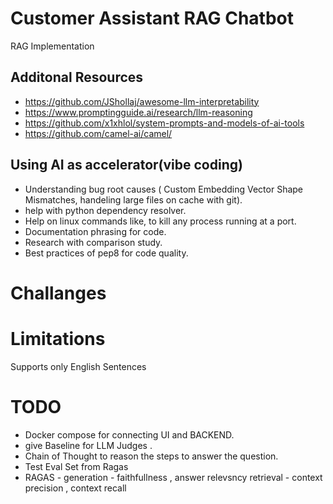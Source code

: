 # Customer Assistant RAG Chatbot

RAG Implementation

## Additonal Resources

- https://github.com/JShollaj/awesome-llm-interpretability
- https://www.promptingguide.ai/research/llm-reasoning
- https://github.com/x1xhlol/system-prompts-and-models-of-ai-tools
- https://github.com/camel-ai/camel/


## Using AI as accelerator(vibe coding)

- Understanding bug root causes ( Custom Embedding Vector Shape Mismatches, handeling large files on cache with git). 
- help with python dependency resolver.
- Help on linux commands like, to kill any process running at a port.
- Documentation phrasing for code.
- Research with comparison study.
- Best practices of pep8 for code quality.


# Challanges


# Limitations

Supports only English Sentences

# TODO 
- Docker compose for connecting UI and BACKEND. 
- give Baseline for LLM Judges . 
- Chain of Thought to reason the steps to answer the question.
- Test Eval Set from Ragas
- RAGAS - 
generation - faithfullness , answer relevsncy 
retrieval - context precision , context recall
